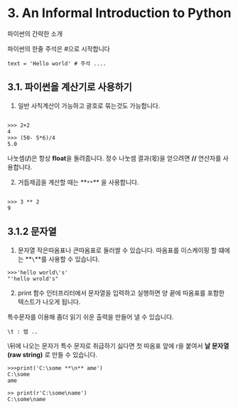 # 3. An Informal Introduction to Python

파이썬의 간략한 소개

파이썬의 한줄 주석은 #으로 시작합니다

<pre><code>text = 'Hello world' # 주석 ....</code></pre>

## 3.1. 파이썬을 계산기로 사용하기

1. 일반 사칙계산이 가능하고 괄호로 묶는것도 가능합니다.

<pre><code>
>>> 2+2
4
>>> (50- 5*6)/4
5.0
</code></pre>

나눗셈(**/**)은 항상 **float**을 돌려줍니다.
정수 나눗셈 결과(몫)을 얻으려면 **//** 연산자를 사용합니다.

2. 거듭제곱을 계산할 때는 **`**`\*\* 을 사용합니다.

<pre><code>
>>> 3 ** 2
9
</code></pre>

## 3.1.2 문자열

1. 문자열
   작은따옴표나 큰따옴표로 둘러쌀 수 있습니다.
   따옴표를 이스케이핑 할 떄에는 **`\`**를 사용할 수 있습니다.

<pre><code>>>>'hello world\'s'
"'hello wrold's"
</code></pre>

2. print 함수
   인터프리터에서 문자열을 입력하고 실행하면 양 끝에 따옴표를 포함한 텍스트가 나오게 됩니다.

특수문자를 이용해 좀더 읽기 쉬운 출력을 만들어 낼 수 있습니다.

<pre><code>\t : 탭 ..</code></pre>

\뒤에 나오는 문자가 특수 문자로 취급하기 싫다면 첫 따옴표 앞에 r을 붙여서 **날 문자열(raw string)** 로 만들 수 있습니다.

<pre><code>>>>print('C:\some **\n** ame')
C:\some
ame

>> print(r'C:\some\name')
C:\some\name
</code></pre>
